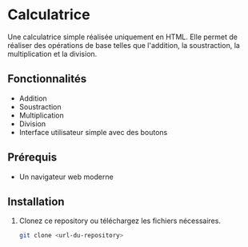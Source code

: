 # Calculatrice

Une calculatrice simple réalisée uniquement en HTML. Elle permet de réaliser des opérations de base telles que l'addition, la soustraction, la multiplication et la division.

## Fonctionnalités

- Addition
- Soustraction
- Multiplication
- Division
- Interface utilisateur simple avec des boutons

## Prérequis

- Un navigateur web moderne

## Installation

1. Clonez ce repository ou téléchargez les fichiers nécessaires.
   ```bash
   git clone <url-du-repository>

